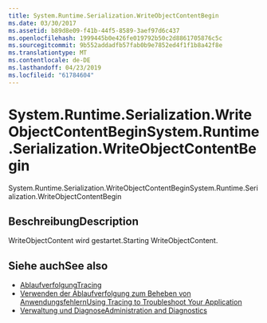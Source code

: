 ```yaml
---
title: System.Runtime.Serialization.WriteObjectContentBegin
ms.date: 03/30/2017
ms.assetid: b89d8e09-f41b-44f5-8589-3aef97d6c437
ms.openlocfilehash: 1999445b0e426fe019792b50c2d8861705876c5c
ms.sourcegitcommit: 9b552addadfb57fab0b9e7852ed4f1f1b8a42f8e
ms.translationtype: MT
ms.contentlocale: de-DE
ms.lasthandoff: 04/23/2019
ms.locfileid: "61784604"
---
```

# <a name="systemruntimeserializationwriteobjectcontentbegin"></a><span data-ttu-id="7f1a8-102">System.Runtime.Serialization.WriteObjectContentBegin</span><span class="sxs-lookup"><span data-stu-id="7f1a8-102">System.Runtime.Serialization.WriteObjectContentBegin</span></span>
<span data-ttu-id="7f1a8-103">System.Runtime.Serialization.WriteObjectContentBegin</span><span class="sxs-lookup"><span data-stu-id="7f1a8-103">System.Runtime.Serialization.WriteObjectContentBegin</span></span>  
  
## <a name="description"></a><span data-ttu-id="7f1a8-104">Beschreibung</span><span class="sxs-lookup"><span data-stu-id="7f1a8-104">Description</span></span>  
 <span data-ttu-id="7f1a8-105">WriteObjectContent wird gestartet.</span><span class="sxs-lookup"><span data-stu-id="7f1a8-105">Starting WriteObjectContent.</span></span>  
  
## <a name="see-also"></a><span data-ttu-id="7f1a8-106">Siehe auch</span><span class="sxs-lookup"><span data-stu-id="7f1a8-106">See also</span></span>

- [<span data-ttu-id="7f1a8-107">Ablaufverfolgung</span><span class="sxs-lookup"><span data-stu-id="7f1a8-107">Tracing</span></span>](../../../../../docs/framework/wcf/diagnostics/tracing/index.md)
- [<span data-ttu-id="7f1a8-108">Verwenden der Ablaufverfolgung zum Beheben von Anwendungsfehlern</span><span class="sxs-lookup"><span data-stu-id="7f1a8-108">Using Tracing to Troubleshoot Your Application</span></span>](../../../../../docs/framework/wcf/diagnostics/tracing/using-tracing-to-troubleshoot-your-application.md)
- [<span data-ttu-id="7f1a8-109">Verwaltung und Diagnose</span><span class="sxs-lookup"><span data-stu-id="7f1a8-109">Administration and Diagnostics</span></span>](../../../../../docs/framework/wcf/diagnostics/index.md)
